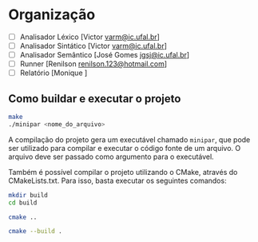 # Organização

- [ ] Analisador Léxico [Victor <varm@ic.ufal.br>]
- [ ] Analisador Sintático [Victor <varm@ic.ufal.br>]
- [ ] Analisador Semântico [José Gomes <jgsj@ic.ufal.br>]
- [ ] Runner [Renilson <renilson.123@hotmail.com>]
- [ ] Relatório [Monique ]

## Como buildar e executar o projeto

```bash
make
./minipar <nome_do_arquivo>
```

A compilação do projeto gera um executável chamado `minipar`, que pode ser utilizado para compilar e executar o código fonte de um arquivo. O arquivo deve ser passado como argumento para o executável.

Também é possível compilar o projeto utilizando o CMake, através do CMakeLists.txt. Para isso, basta executar os seguintes comandos:

```bash
mkdir build
cd build 

cmake ..

cmake --build .
```
